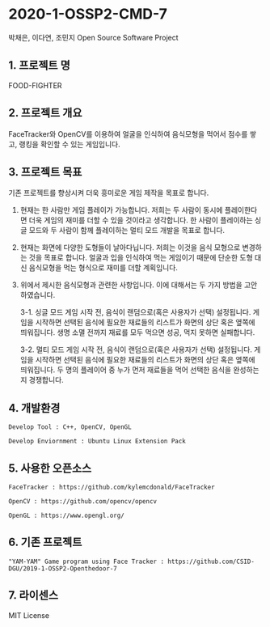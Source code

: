 # 2020-1-OSSP2-CMD-7
박채은, 이다연, 조민지
Open Source Software Project

## 1. 프로젝트 명
FOOD-FIGHTER


## 2. 프로젝트 개요
FaceTracker와 OpenCV를 이용하여 얼굴을 인식하여 음식모형을 먹어서 점수를 쌓고, 랭킹을 확인할 수 있는 게임입니다.


## 3. 프로젝트 목표
기존 프로젝트를 향상시켜 더욱 흥미로운 게임 제작을 목표로 합니다. 

1. 현재는 한 사람만 게임 플레이가 가능합니다. 저희는 두 사람이 동시에 플레이한다면 더욱 게임의 재미를 더할 수 있을 것이라고 생각합니다. 한 사람이 플레이하는 싱글 모드와 두 사람이 함께 플레이하는 멀티 모드 개발을 목표로 합니다.

2. 현재는 화면에 다양한 도형들이 날아다닙니다. 저희는 이것을 음식 모형으로 변경하는 것을 목표로 합니다. 얼굴과 입을 인식하여 먹는 게임이기 때문에 단순한 도형 대신 음식모형을 먹는 형식으로 재미를 더할 계획입니다.

3. 위에서 제시한 음식모형과 관련한 사항입니다. 이에 대해서는 두 가지 방법을 고안하였습니다.

    3-1. 싱글 모드 게임 시작 전, 음식이 랜덤으로(혹은 사용자가 선택) 설정됩니다. 게임을 시작하면 선택된 음식에 필요한 재료들의 리스트가 화면의 상단 혹은 옆쪽에 띄워집니다. 생명 소멸 전까지 재료를 모두 먹으면 성공, 먹지 못하면 실패합니다.

    3-2. 멀티 모드 게임 시작 전, 음식이 랜덤으로(혹은 사용자가 선택) 설정됩니다. 게임을 시작하면 선택된 음식에 필요한 재료들의 리스트가 화면의 상단 혹은 옆쪽에 띄워집니다. 두 명의 플레이어 중 누가 먼저 재료들을 먹어 선택한 음식을 완성하는지 경쟁합니다.


## 4. 개발환경
```
Develop Tool : C++, OpenCV, OpenGL

Develop Enviornment : Ubuntu Linux Extension Pack
```


## 5. 사용한 오픈소스
```
FaceTracker : https://github.com/kylemcdonald/FaceTracker

OpenCV : https://github.com/opencv/opencv

OpenGL : https://www.opengl.org/
```


## 6. 기존 프로젝트
```
"YAM-YAM" Game program using Face Tracker : https://github.com/CSID-DGU/2019-1-OSSP2-Openthedoor-7
```


## 7. 라이센스
MIT License


